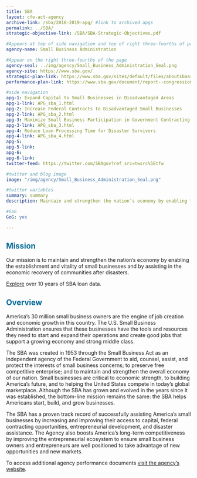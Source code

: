 ```yaml
---
title: SBA
layout: cfo-act-agency
archive-link: /sba/2018-2019-apg/ #link to archived apgs
permalink: ../SBA/
strategic-objective-link: /SBA/SBA-Strategic-Objectives.pdf

#Appears at top of side navigation and top of right three-fourths of page
agency-name: Small Business Administration

#Appear on the right three-fourths of the page
agency-seal: ../img/agency/Small_Business_Administration_Seal.png
agency-site: https://www.sba.gov/
strategic-plan-link: https://www.sba.gov/sites/default/files/aboutsbaarticle/SBA_FY_2018-2022_Strategic_Plan.pdf
performance-plan-link: https://www.sba.gov/document/report--congressional-budget-justification-annual-performance-report

#side navigation
apg-1: Expand Capital to Small Businesses in Disadvantaged Areas
apg-1-link: APG_sba_1.html
apg-2: Increase Federal Contracts to Disadvantaged Small Businesses
apg-2-link: APG_sba_2.html
apg-3: Maximize Small Business Participation in Government Contracting
apg-3-link: APG_sba_3.html
apg-4: Reduce Loan Processing Time for Disaster Survivors
apg-4-link: APG_sba_4.html
apg-5:
apg-5-link:
apg-6:
apg-6-link:
twitter-feed: https://twitter.com/SBAgov?ref_src=twsrc%5Etfw

#twitter and blog image
image: "/img/agency/Small_Business_Administration_Seal.png"

#twitter variables
summary: summary
description: Maintain and strengthen the nation’s economy by enabling the establishment and vitality of small business and by assisting in the economic recovery of communities after disasters.

#GoG
GoG: yes

---
```


<div class="usa-grid usa-graphic_list-row">
  <div class="usa-width-one-whole usa-media_block agency-page-section">
    <h2 style="color:#046b99;">Mission</h2>
    <p>Our mission is to maintain and strengthen the nation&rsquo;s economy by enabling the establishment and vitality of small businesses and by assisting in the economic recovery of communities after disasters.</p>
    <p><a href="{{ site.baseurl }}/data/#sba">Explore</a> over 10 years of SBA loan data.</p>
  </div>
</div>

<div class="usa-grid usa-graphic_list-row">
  <div class="usa-width-one-whole usa-media_block agency-page-section">
    <h2 style="color:#046b99;">Overview</h2>
    <p>America&rsquo;s 30 million small business owners are the engine of job creation and economic growth in this country. The U.S. Small Business Administration ensures that these businesses have the tools and resources they need to start and expand their operations and create good jobs that support a growing economy and strong middle class. </p>
    <p> The SBA was created in 1953 through the Small Business Act as an independent agency of the Federal Government to aid, counsel, assist, and protect the interests of small business concerns; to preserve free competitive enterprise; and to maintain and strengthen the overall economy of our nation. Small businesses are critical to economic strength, to building America&rsquo;s future, and to helping the United States compete in today&rsquo;s global marketplace. Although the SBA has grown and evolved in the years since it was established, the bottom-line mission remains the same: the SBA helps Americans start, build, and grow businesses.</p>
    <p>The SBA has a proven track record of successfully assisting America&rsquo;s small businesses by increasing and improving their access to capital, federal contracting opportunities, entrepreneurial development, and disaster assistance. The Agency also boosts America&rsquo;s long-term competitiveness by improving the entrepreneurial ecosystem to ensure small business owners and entrepreneurs are well positioned to take advantage of new opportunities and new markets. </p>
  </div>
</div>

<div class="usa-grid usa-graphic_list-row">
  <div class="usa-width-one-whole usa-media_block">
    <p>To access additional agency performance documents <a href="https://www.sba.gov/about-sba/sba-performance/performance-budget-finances" target="_blank">visit the agency’s website</a>.</p>
  </div>
</div>

